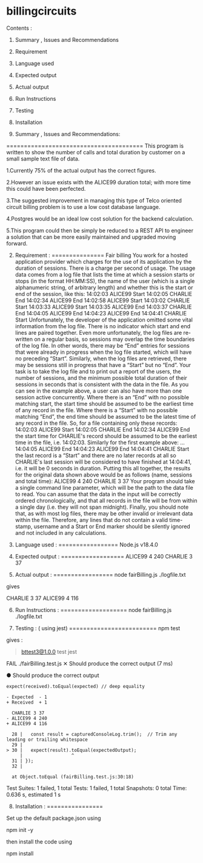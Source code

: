 # billingcircuits



Contents :
1. Summary , Issues and Recommendations
2. Requirement 
3. Language used
4. Expected output 
5. Actual output
6. Run Instructions
7. Testing 
8. Installation 

1. Summary , Issues and Recommendations:
   
=======================================
This program is written to show the number of calls and total duration by customer on a small sample text file of data.

1.Currently 75% of the actual output has the correct figures. 

2.However an issue exists with the ALICE99 duration total; with more time this could have been perfected.

3.The suggested improvement in managing this type of Telco oriented circuit billing problem is to use a low cost database language.

4.Postgres would be an ideal low cost solution for the backend calculation.

5.This program could then be simply be reduced to a REST API to engineer a solution that can be more easily maintained and upgraded moving forward.


2. Requirement :
===============
Fair billing 
You work for a hosted application provider which charges for the use of its application by the duration of sessions. There is a charge
per second of usage. The usage data comes from a log file that lists the time at which a session starts or stops (in the format
HH:MM:SS), the name of the user (which is a single alphanumeric string, of arbitrary length) and whether this is the start or end of
the session, like this:
14:02:03 ALICE99 Start
14:02:05 CHARLIE End
14:02:34 ALICE99 End
14:02:58 ALICE99 Start
14:03:02 CHARLIE Start
14:03:33 ALICE99 Start
14:03:35 ALICE99 End
14:03:37 CHARLIE End
14:04:05 ALICE99 End
14:04:23 ALICE99 End
14:04:41 CHARLIE Start
Unfortunately, the developer of the application omitted some vital information from the log file. There is no indicator which start and
end lines are paired together. Even more unfortunately, the log files are re-written on a regular basis, so sessions may overlap the time
boundaries of the log file. In other words, there may be “End” entries for sessions that were already in progress when the log file
started, which will have no preceding “Start”. Similarly, when the log files are retrieved, there may be sessions still in progress that
have a “Start” but no “End”.
Your task is to take the log file and to print out a report of the users, the number of sessions, and the minimum possible total
duration of their sessions in seconds that is consistent with the data in the file. As you can see in the example above, a user can also
have more than one session active concurrently. Where there is an “End” with no possible matching start, the start time should be
assumed to be the earliest time of any record in the file. Where there is a “Start” with no possible matching “End”, the end time
should be assumed to be the latest time of any record in the file. So, for a file containing only these records:
14:02:03 ALICE99 Start
14:02:05 CHARLIE End
14:02:34 ALICE99 End
the start time for CHARLIE's record should be assumed to be the earliest time in the file, i.e. 14:02:03. Similarly for the first example
above:
...
14:04:05 ALICE99 End
14:04:23 ALICE99 End
14:04:41 CHARLIE Start
the last record is a “Start” and there are no later records at all so CHARLIE's last session will be considered to have finished at
14:04:41, i.e. it will be 0 seconds in duration.
Putting this all together, the results for the original data shown above would be as follows (name, sessions and total time):
ALICE99 4 240
CHARLIE 3 37
Your program should take a single command line parameter, which will be the path to the data file to read. You can assume that the
data in the input will be correctly ordered chronologically, and that all records in the file will be from within a single day (i.e. they will
not span midnight).
Finally, you should note that, as with most log files, there may be other invalid or irrelevant data within the file. Therefore, any lines
that do not contain a valid time-stamp, username and a Start or End marker should be silently ignored and not included in any
calculations.



3. Language used :
================= 
 Node.js v18.4.0


4. Expected output :
==================
ALICE99 4 240
CHARLIE 3 37

5. Actual output :
================= 
node fairBilling.js ./logfile.txt

gives 

CHARLIE 3 37
ALICE99 4 116

6. Run Instructions :
===================
node fairBilling.js ./logfile.txt

7. Testing : ( using jest)
=========================
npm test          

gives :

> bttest3@1.0.0 test
> jest

 FAIL  ./fairBilling.test.js
  ✕ Should produce the correct output (7 ms)

  ● Should produce the correct output

    expect(received).toEqual(expected) // deep equality

    - Expected  - 1
    + Received  + 1

      CHARLIE 3 37
    - ALICE99 4 240
    + ALICE99 4 116

      28 |   const result = capturedConsoleLog.trim();  // Trim any leading or trailing whitespace
      29 |
    > 30 |   expect(result).toEqual(expectedOutput);
         |                  ^
      31 | });
      32 |

      at Object.toEqual (fairBilling.test.js:30:18)

Test Suites: 1 failed, 1 total
Tests:       1 failed, 1 total
Snapshots:   0 total
Time:        0.636 s, estimated 1 s


8. Installation :
================

Set up the default package.json using 
  
  npm init -y 

then install the code using

npm install














